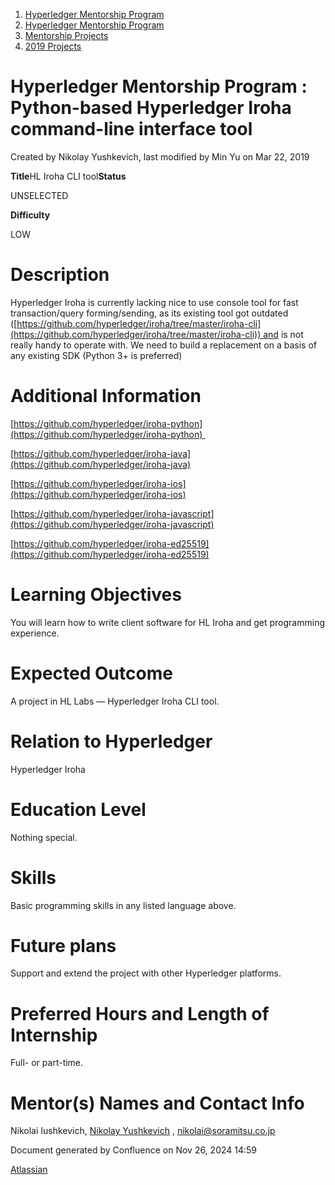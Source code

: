1. [Hyperledger Mentorship Program](index.html)
2. [Hyperledger Mentorship Program](Hyperledger-Mentorship-Program_21954571.html)
3. [Mentorship Projects](Mentorship-Projects_21954604.html)
4. [2019 Projects](2019-Projects_21954613.html)

# Hyperledger Mentorship Program : Python-based Hyperledger Iroha command-line interface tool

Created by Nikolay Yushkevich, last modified by Min Yu on Mar 22, 2019

**Title**HL Iroha CLI tool**Status**

UNSELECTED

**Difficulty**

LOW

# Description

Hyperledger Iroha is currently lacking nice to use console tool for fast transaction/query forming/sending, as its existing tool got outdated ([https://github.com/hyperledger/iroha/tree/master/iroha-cli](https://github.com/hyperledger/iroha/tree/master/iroha-cli)) and is not really handy to operate with. We need to build a replacement on a basis of any existing SDK (Python 3+ is preferred)

# Additional Information

[https://github.com/hyperledger/iroha-python](https://github.com/hyperledger/iroha-python) 

[https://github.com/hyperledger/iroha-java](https://github.com/hyperledger/iroha-java)

[https://github.com/hyperledger/iroha-ios](https://github.com/hyperledger/iroha-ios)

[https://github.com/hyperledger/iroha-javascript](https://github.com/hyperledger/iroha-javascript)

[https://github.com/hyperledger/iroha-ed25519](https://github.com/hyperledger/iroha-ed25519)

# Learning Objectives

You will learn how to write client software for HL Iroha and get programming experience. 

# Expected Outcome

A project in HL Labs — Hyperledger Iroha CLI tool.

# Relation to Hyperledger

Hyperledger Iroha

# Education Level

Nothing special.

# Skills

Basic programming skills in any listed language above.

# Future plans

Support and extend the project with other Hyperledger platforms.

# Preferred Hours and Length of Internship

Full- or part-time.

# Mentor(s) Names and Contact Info

Nikolai Iushkevich, [Nikolay Yushkevich](https://lf-hyperledger.atlassian.net/wiki/people/557058:1a66cc0a-6de0-42e1-96b7-e965f42e09da?ref=confluence) , nikolai@soramitsu.co.jp

Document generated by Confluence on Nov 26, 2024 14:59

[Atlassian](http://www.atlassian.com/)
